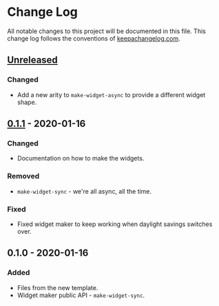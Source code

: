 # Change Log
All notable changes to this project will be documented in this file. This change log follows the conventions of [keepachangelog.com](http://keepachangelog.com/).

## [Unreleased]
### Changed
- Add a new arity to `make-widget-async` to provide a different widget shape.

## [0.1.1] - 2020-01-16
### Changed
- Documentation on how to make the widgets.

### Removed
- `make-widget-sync` - we're all async, all the time.

### Fixed
- Fixed widget maker to keep working when daylight savings switches over.

## 0.1.0 - 2020-01-16
### Added
- Files from the new template.
- Widget maker public API - `make-widget-sync`.

[Unreleased]: https://github.com/your-name/csv-a-grafo/compare/0.1.1...HEAD
[0.1.1]: https://github.com/your-name/csv-a-grafo/compare/0.1.0...0.1.1
